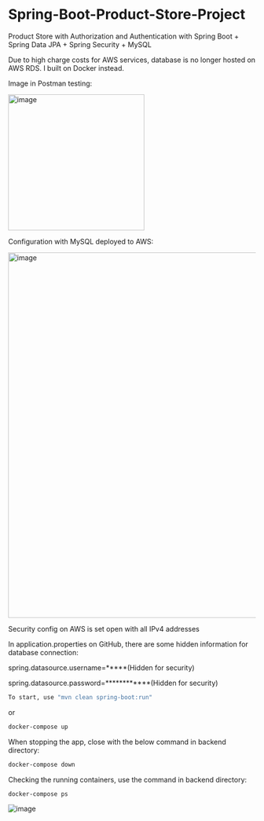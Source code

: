 # Spring-Boot-Product-Store-Project
Product Store with Authorization and Authentication with Spring Boot + Spring Data JPA + Spring Security + MySQL

Due to high charge costs for AWS services, database is no longer hosted on AWS RDS. I built on Docker instead.

Image in Postman testing:

<img width="277" alt="image" src="https://user-images.githubusercontent.com/89829761/211303549-7c572d68-1654-423d-953f-3f5e32c07570.png">

Configuration with MySQL deployed to AWS:


<img width="744" alt="image" src="https://user-images.githubusercontent.com/89829761/212752963-a292de7f-d7b8-481f-92f1-049a4e44510c.png">


Security config on AWS is set open with all IPv4 addresses

In application.properties on GitHub, there are some hidden information for database connection:

spring.datasource.username=*****(Hidden for security)

spring.datasource.password=************(Hidden for security)

```bash
To start, use "mvn clean spring-boot:run"
```

or

```bash
docker-compose up
```

When stopping the app, close with the below command in backend directory:

```bash
docker-compose down
```

Checking the running containers, use the command in backend directory:

```bash
docker-compose ps
```

![image](https://user-images.githubusercontent.com/89829761/219297420-06ea3052-2f05-4339-828a-fb8a6a472e0b.png)

